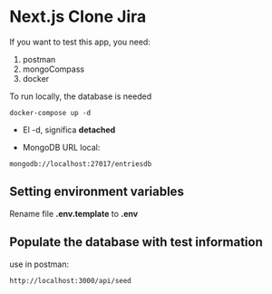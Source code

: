# Next.js Clone Jira

If you want to test this app, you need:

1) postman
2) mongoCompass
3) docker

To run locally, the database is needed
```
docker-compose up -d
```
* El -d, significa __detached__

* MongoDB URL local:
```
mongodb://localhost:27017/entriesdb
```

## Setting environment variables
Rename file __.env.template__ to __.env__

## Populate the database with test information

use in postman: 
```
http://localhost:3000/api/seed
```

